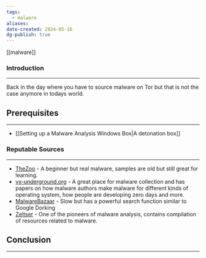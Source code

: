 ```yaml
---
tags:
  - malware
aliases: 
date-created: 2024-05-16
dg-publish: true
---
```

[[malware]] 
### Introduction 
---
Back in the day where you have to source malware on Tor but that is not the case anymore in todays world. 
## Prerequisites
---
- [[Setting up a Malware Analysis Windows Box|A detonation box]]
### Reputable Sources
---

- [TheZoo](https://github.com/ytisf/theZoo) - A beginner but real malware, samples are old but still great for learning.
- [vx-underground.org](vx-underground.org) - A great place for malware collection and has papers on how malware authors make malware for different kinds of operating system, how people are developing zero days and more.
- [MalwareBazaar](bazaar.abuse.ch) - Slow but has a powerful search function similar to Google Dorking
- [Zeltser](zeltser.com/malware-sample-sources/) - One of the pioneers of malware analysis, contains compilation of resources related to malware.


## Conclusion 
---


